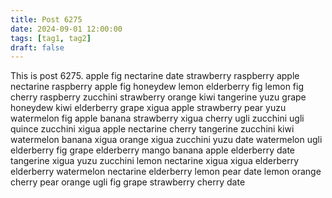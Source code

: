 ```yaml
---
title: Post 6275
date: 2024-09-01 12:00:00
tags: [tag1, tag2]
draft: false
---
```

This is post 6275.
apple
fig
nectarine
date
strawberry
raspberry
apple
nectarine
raspberry
apple
fig
honeydew
lemon
elderberry
fig
lemon
fig
cherry
raspberry
zucchini
strawberry
orange
kiwi
tangerine
yuzu
grape
honeydew
kiwi
elderberry
grape
xigua
apple
strawberry
pear
yuzu
watermelon
fig
apple
banana
strawberry
xigua
cherry
ugli
zucchini
ugli
quince
zucchini
xigua
apple
nectarine
cherry
tangerine
zucchini
kiwi
watermelon
banana
xigua
orange
xigua
zucchini
yuzu
date
watermelon
ugli
elderberry
fig
grape
elderberry
mango
banana
apple
elderberry
date
tangerine
xigua
yuzu
zucchini
lemon
nectarine
xigua
xigua
elderberry
elderberry
watermelon
nectarine
elderberry
lemon
pear
date
lemon
orange
cherry
pear
orange
ugli
fig
grape
strawberry
cherry
date
